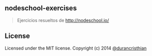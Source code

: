 nodeschool-exercises
----------

> Ejercicios resueltos de http://nodeschool.io/

License
----------
Licensed under the MIT license.
Copyright (c) 2014 [@durancristhian](https://twitter.com/DuranCristhian)